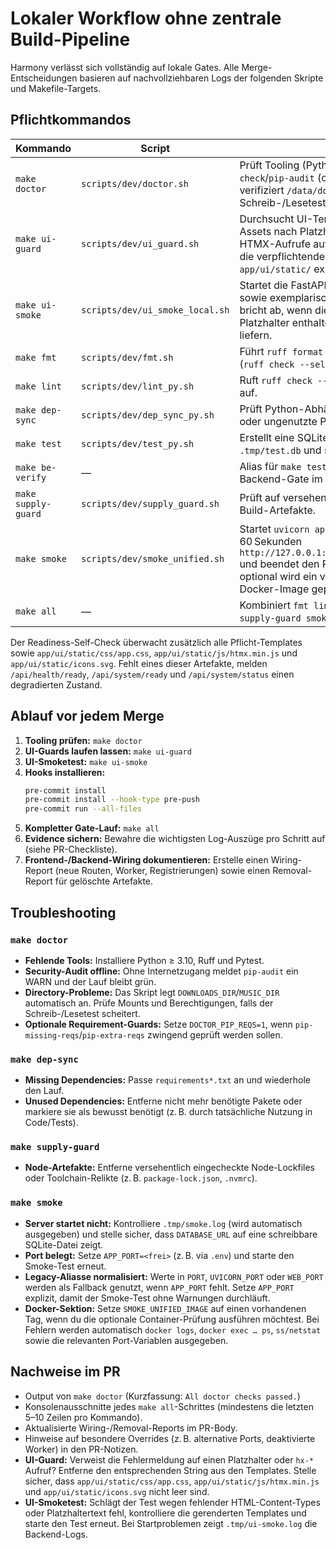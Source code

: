 # Lokaler Workflow ohne zentrale Build-Pipeline

Harmony verlässt sich vollständig auf lokale Gates. Alle Merge-Entscheidungen basieren auf nachvollziehbaren Logs der folgenden Skripte und Makefile-Targets.

## Pflichtkommandos

| Kommando                  | Script                              | Zweck |
| ------------------------- | ----------------------------------- | ----- |
| `make doctor`             | `scripts/dev/doctor.sh`             | Prüft Tooling (Python, Ruff, Pytest), führt `pip check`/`pip-audit` (offline-tolerant) aus und verifiziert `/data/downloads` & `/data/music` mit Schreib-/Lesetest. |
| `make ui-guard`           | `scripts/dev/ui_guard.sh`           | Durchsucht UI-Templates und statische Assets nach Platzhaltern, verbietet direkte HTMX-Aufrufe auf `/api/...` und prüft, dass die verpflichtenden Dateien unter `app/ui/static/` existieren. |
| `make ui-smoke`           | `scripts/dev/ui_smoke_local.sh`     | Startet die FastAPI-App lokal, ruft `/live`, `/ui` sowie exemplarische Fragmente auf und bricht ab, wenn die HTML-Antworten Platzhalter enthalten oder kein `text/html` liefern. |
| `make fmt`                | `scripts/dev/fmt.sh`                | Führt `ruff format` und Import-Sortierung (`ruff check --select I --fix`) aus. |
| `make lint`               | `scripts/dev/lint_py.sh`            | Ruft `ruff check --output-format=concise .` auf. |
| `make dep-sync`           | `scripts/dev/dep_sync_py.sh`        | Prüft Python-Abhängigkeiten auf fehlende oder ungenutzte Pakete. |
| `make test`               | `scripts/dev/test_py.sh`            | Erstellt eine SQLite-Testdatenbank unter `.tmp/test.db` und startet `pytest -q`. |
| `make be-verify`          | —                                   | Alias für `make test`; dient als explizites Backend-Gate im `make all`-Lauf. |
| `make supply-guard`       | `scripts/dev/supply_guard.sh`       | Prüft auf versehentlich eingecheckte Node-Build-Artefakte. |
| `make smoke`              | `scripts/dev/smoke_unified.sh`      | Startet `uvicorn app.main:app`, pingt bis zu 60 Sekunden `http://127.0.0.1:${APP_PORT}${SMOKE_PATH}` und beendet den Prozess kontrolliert; optional wird ein vorhandenes Unified-Docker-Image geprüft. |
| `make all`                | —                                   | Kombiniert `fmt lint dep-sync be-verify supply-guard smoke` in fester Reihenfolge. |

Der Readiness-Self-Check überwacht zusätzlich alle Pflicht-Templates sowie `app/ui/static/css/app.css`, `app/ui/static/js/htmx.min.js` und `app/ui/static/icons.svg`. Fehlt eines dieser Artefakte, melden `/api/health/ready`, `/api/system/ready` und `/api/system/status` einen degradierten Zustand.

## Ablauf vor jedem Merge

1. **Tooling prüfen:** `make doctor`
2. **UI-Guards laufen lassen:** `make ui-guard`
3. **UI-Smoketest:** `make ui-smoke`
4. **Hooks installieren:**
   ```bash
   pre-commit install
   pre-commit install --hook-type pre-push
   pre-commit run --all-files
   ```
5. **Kompletter Gate-Lauf:** `make all`
6. **Evidence sichern:** Bewahre die wichtigsten Log-Auszüge pro Schritt auf (siehe PR-Checkliste).
7. **Frontend-/Backend-Wiring dokumentieren:** Erstelle einen Wiring-Report (neue Routen, Worker, Registrierungen) sowie einen Removal-Report für gelöschte Artefakte.

## Troubleshooting

### `make doctor`
- **Fehlende Tools:** Installiere Python ≥ 3.10, Ruff und Pytest.
- **Security-Audit offline:** Ohne Internetzugang meldet `pip-audit` ein WARN und der Lauf bleibt grün.
- **Directory-Probleme:** Das Skript legt `DOWNLOADS_DIR`/`MUSIC_DIR` automatisch an. Prüfe Mounts und Berechtigungen, falls der Schreib-/Lesetest scheitert.
- **Optionale Requirement-Guards:** Setze `DOCTOR_PIP_REQS=1`, wenn `pip-missing-reqs`/`pip-extra-reqs` zwingend geprüft werden sollen.

### `make dep-sync`
- **Missing Dependencies:** Passe `requirements*.txt` an und wiederhole den Lauf.
- **Unused Dependencies:** Entferne nicht mehr benötigte Pakete oder markiere sie als bewusst benötigt (z. B. durch tatsächliche Nutzung in Code/Tests).

### `make supply-guard`
- **Node-Artefakte:** Entferne versehentlich eingecheckte Node-Lockfiles oder Toolchain-Relikte (z. B. `package-lock.json`, `.nvmrc`).

### `make smoke`
- **Server startet nicht:** Kontrolliere `.tmp/smoke.log` (wird automatisch ausgegeben) und stelle sicher, dass `DATABASE_URL` auf eine schreibbare SQLite-Datei zeigt.
- **Port belegt:** Setze `APP_PORT=<frei>` (z. B. via `.env`) und starte den Smoke-Test erneut.
- **Legacy-Aliasse normalisiert:** Werte in `PORT`, `UVICORN_PORT` oder `WEB_PORT` werden als Fallback genutzt, wenn `APP_PORT` fehlt. Setze `APP_PORT` explizit, damit der Smoke-Test ohne Warnungen durchläuft.
- **Docker-Sektion:** Setze `SMOKE_UNIFIED_IMAGE` auf einen vorhandenen Tag, wenn du die optionale Container-Prüfung ausführen möchtest. Bei Fehlern werden automatisch `docker logs`, `docker exec … ps`, `ss/netstat` sowie die relevanten Port-Variablen ausgegeben.

## Nachweise im PR

- Output von `make doctor` (Kurzfassung: `All doctor checks passed.`)
- Konsolenausschnitte jedes `make all`-Schrittes (mindestens die letzten 5–10 Zeilen pro Kommando).
- Aktualisierte Wiring-/Removal-Reports im PR-Body.
- Hinweise auf besondere Overrides (z. B. alternative Ports, deaktivierte Worker) in den PR-Notizen.
- **UI-Guard:** Verweist die Fehlermeldung auf einen Platzhalter oder `hx-*` Aufruf? Entferne den entsprechenden String aus den Templates. Stelle sicher, dass `app/ui/static/css/app.css`, `app/ui/static/js/htmx.min.js` und `app/ui/static/icons.svg` nicht leer sind.
- **UI-Smoketest:** Schlägt der Test wegen fehlender HTML-Content-Types oder Platzhaltertext fehl, kontrolliere die gerenderten Templates und starte den Test erneut. Bei Startproblemen zeigt `.tmp/ui-smoke.log` die Backend-Logs.

